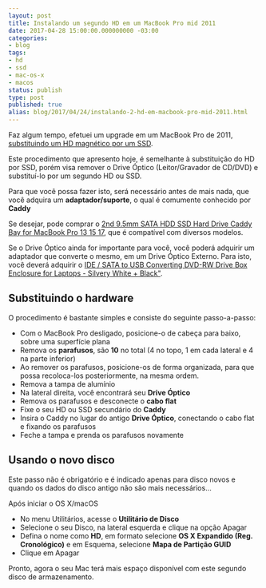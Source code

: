 ```yaml
---
layout: post
title: Instalando um segundo HD em um MacBook Pro mid 2011
date: 2017-04-28 15:00:00.000000000 -03:00
categories:
- blog
tags:
- hd
- ssd
- mac-os-x
- macos
status: publish
type: post
published: true
alias: blog/2017/04/24/instalando-2-hd-em-macbook-pro-mid-2011.html
---
```


Faz algum tempo, efetuei um upgrade em um MacBook Pro de 2011, [substituindo um HD magnético por um SSD](http://www.maiconschmitz.com.br/blog/2015/11/11/instalando-ssd-em-macbook-pro-mid-2011 "Substituindo um HD magnético por um SSD").

Este procedimento que apresento hoje, é semelhante à substituição do HD por SSD, porém visa remover o Drive Óptico (Leitor/Gravador de CD/DVD) e substituí-lo por um segundo HD ou SSD.

Para que você possa fazer isto, será necessário antes de mais nada, que você adquira um **adaptador/suporte**, o qual é comumente conhecido por **Caddy**

Se desejar, pode comprar o [2nd 9.5mm SATA HDD SSD Hard Drive Caddy Bay for MacBook Pro 13 15 17](http://www.dx.com/p/designer-s-2-5-sata-to-sata-hdd-ssd-caddy-for-12-7mm-optical-drive-122075?Utm_rid=70879913&Utm_source=affiliate "2nd 9.5mm SATA HDD SSD Hard Drive Caddy Bay for MacBook Pro"), que é compatível com diversos modelos.

Se o Drive Óptico ainda for importante para você, você poderá adquirir um adaptador que converte o mesmo, em um Drive Óptico Externo. Para isto, você deverá adquirir o [IDE / SATA to USB Converting DVD-RW Drive Box Enclosure for Laptops - Silvery White + Black"](http://www.dx.com/p/01-ide-sata-to-usb-converting-dvd-rw-drive-box-for-laptops-silvery-white-black-200369?Utm_rid=70879913&Utm_source=affiliate "IDE / SATA to USB Converting DVD-RW Drive Box Enclosure for Laptops - Silvery White + Black").

## Substituindo o hardware

O procedimento é bastante simples e consiste do seguinte passo-a-passo:

* Com o MacBook Pro desligado, posicione-o de cabeça para baixo, sobre uma superfície plana
* Remova os **parafusos**, são **10** no total (4 no topo, 1 em cada lateral e 4 na parte inferior)
* Ao remover os parafusos, posicione-os de forma organizada, para que possa recoloca-los posteriormente, na mesma ordem.
* Remova a tampa de alumínio
* Na lateral direita, você encontrará seu **Drive Óptico**
* Remova os parafusos e desconecte o **cabo flat**
* Fixe o seu HD ou SSD secundário do **Caddy**
* Insira o Caddy no lugar do antigo **Drive Óptico**, conectando o cabo flat e fixando os parafusos
* Feche a tampa e prenda os parafusos novamente


## Usando o novo disco

Este passo não é obrigatório e é indicado apenas para disco novos e quando os dados do disco antigo não são mais necessários...

Após iniciar o OS X/macOS

* No menu Utilitários, acesse o **Utilitário de Disco**
* Selecione o seu Disco, na lateral esquerda e clique na opção Apagar
* Defina o nome como **HD**, em formato selecione **OS X Expandido (Reg. Cronológico)** e em Esquema, selecione **Mapa de Partição GUID**
* Clique em Apagar

Pronto, agora o seu Mac terá mais espaço disponível com este segundo disco de armazenamento.